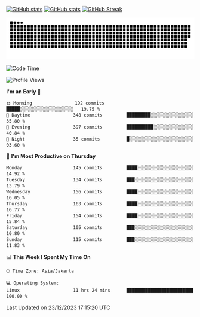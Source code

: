 [![GitHub stats](https://github-readme-stats.vercel.app/api?username=aurelioklv&card_width=500&show_icons=true&rank_icon=github&theme=solarized-dark#gh-dark-mode-only)](https://github.com/anuraghazra/github-readme-stats#gh-dark-mode-only)
[![GitHub stats](https://github-readme-stats.vercel.app/api?username=aurelioklv&card_width=500&show_icons=true&rank_icon=github&theme=buefy#gh-light-mode-only)](https://github.com/anuraghazra/github-readme-stats#gh-light-mode-only)
[![GitHub Streak](https://streak-stats.demolab.com/?user=aurelioklv&card_width=336&theme=solarized-dark)](https://git.io/streak-stats)

<picture>
  <source media="(prefers-color-scheme: dark)" srcset="https://raw.githubusercontent.com/aurelioklv/aurelioklv/snake-output/github-contribution-grid-snake-dark.svg">
  <source media="(prefers-color-scheme: light)" srcset="https://raw.githubusercontent.com/aurelioklv/aurelioklv/snake-output/github-contribution-grid-snake.svg">
  <img alt="github contribution grid snake animation" src="https://raw.githubusercontent.com/aurelioklv/aurelioklv/snake-output/github-contribution-grid-snake.svg">
</picture>

<!--START_SECTION:waka-->
![Code Time](http://img.shields.io/badge/Code%20Time-350%20hrs%2016%20mins-blue)

![Profile Views](http://img.shields.io/badge/Profile%20Views-28-blue)

**I'm an Early 🐤** 

```text
🌞 Morning                192 commits         █████░░░░░░░░░░░░░░░░░░░░   19.75 % 
🌆 Daytime                348 commits         █████████░░░░░░░░░░░░░░░░   35.80 % 
🌃 Evening                397 commits         ██████████░░░░░░░░░░░░░░░   40.84 % 
🌙 Night                  35 commits          █░░░░░░░░░░░░░░░░░░░░░░░░   03.60 % 
```
📅 **I'm Most Productive on Thursday** 

```text
Monday                   145 commits         ████░░░░░░░░░░░░░░░░░░░░░   14.92 % 
Tuesday                  134 commits         ███░░░░░░░░░░░░░░░░░░░░░░   13.79 % 
Wednesday                156 commits         ████░░░░░░░░░░░░░░░░░░░░░   16.05 % 
Thursday                 163 commits         ████░░░░░░░░░░░░░░░░░░░░░   16.77 % 
Friday                   154 commits         ████░░░░░░░░░░░░░░░░░░░░░   15.84 % 
Saturday                 105 commits         ███░░░░░░░░░░░░░░░░░░░░░░   10.80 % 
Sunday                   115 commits         ███░░░░░░░░░░░░░░░░░░░░░░   11.83 % 
```


📊 **This Week I Spent My Time On** 

```text
🕑︎ Time Zone: Asia/Jakarta

💻 Operating System: 
Linux                    11 hrs 24 mins      █████████████████████████   100.00 % 
```


 Last Updated on 23/12/2023 17:15:20 UTC
<!--END_SECTION:waka-->
